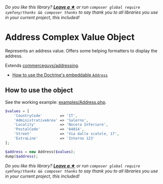 *Do you like this library? [**Leave a &#9733;**](#js-repo-pjax-container) or run `composer global require symfony/thanks && composer thanks` to say thank you to all libraries you use in your current project, this included!*

Address Complex Value Object
============================

Represents an address value. Offers some helping formatters to display the address.

Extends [commerceguys/addressing](https://github.com/commerceguys/addressing).

- [How to use the Doctrine's embeddable `Address`](Address/Address-Embeddable.md)

## How to use the object

See the working example: [examples/Address.php](examples/Address.php).

```php
$values = [
    'CountryCode'        => 'IT',
    'AdministrativeArea' => 'Salerno',
    'Locality'           => 'Nocera Inferiore',
    'PostalCode'         => '84014',
    'Street'             => 'Via dalle scatole, 17',
    'ExtraLine'          => 'Interno 123'
];

$address = new Address($values);
dump($address);
```

*Do you like this library? [**Leave a &#9733;**](#js-repo-pjax-container) or run `composer global require symfony/thanks && composer thanks` to say thank you to all libraries you use in your current project, this included!*
